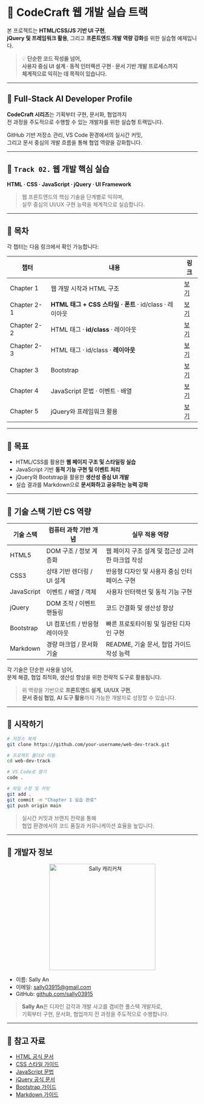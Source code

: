# 🚀 CodeCraft 웹 개발 실습 트랙

본 프로젝트는 **HTML/CSS/JS 기반 UI 구현**,  
**jQuery 및 프레임워크 활용**, 그리고 **프론트엔드 개발 역량 강화**를 위한 실습형 예제입니다.

> 💡 **단순한 코드 작성을 넘어,  
> 사용자 중심 UI 설계 · 동적 인터랙션 구현 · 문서 기반 개발 프로세스까지  
> 체계적으로 익히는 데 목적이 있습니다.**

---

## 📌 Full-Stack AI Developer Profile

**CodeCraft 시리즈**는 기획부터 구현, 문서화, 협업까지  
전 과정을 주도적으로 수행할 수 있는 개발자를 위한 실습형 트랙입니다.

GitHub 기반 저장소 관리, VS Code 환경에서의 실시간 커밋,  
그리고 문서 중심의 개발 흐름을 통해 협업 역량을 강화합니다.

---

## 📌 `Track 02.` 웹 개발 핵심 실습  
**HTML · CSS · JavaScript · jQuery · UI Framework**

> 웹 프론트엔드의 핵심 기술을 단계별로 익히며,  
> 실무 중심의 UI/UX 구현 능력을 체계적으로 실습합니다.

---

## 📌 목차  
각 챕터는 다음 링크에서 확인 가능합니다:

| 챕터 | 내용 | 링크 |
|------|------|------|
| Chapter 1 | 웹 개발 시작과 HTML 구조 | [보기](https://sally03915.github.io/stackventure_250825/002_html+css+js/marp002_1_html) |
| Chapter 2-1 | **HTML 태그 + CSS 스타일 · 폰트** · id/class · 레이아웃 | [보기](https://sally03915.github.io/stackventure_250825/002_html+css+js/marp002_2_tag+css) |
| Chapter 2-2 | HTML 태그 · **id/class** · 레이아웃 | [보기](https://sally03915.github.io/stackventure_250825/002_html+css+js/marp002_3_id_vs_class) |
| Chapter 2-3 | HTML 태그 · id/class · **레이아웃** | [보기](https://sally03915.github.io/stackventure_250825/002_html+css+js/marp002_4_layout) |
| Chapter 3 |  Bootstrap |                            [보기](https://sally03915.github.io/stackventure_250825/002_html+css+js/marp002_5_bootstrap)  | 
| Chapter 4 | JavaScript 문법 · 이벤트 · 배열 | [보기](https://sally03915.github.io/stackventure_250825/002_html+css+js/marp002_6_js) |
| Chapter 5 | jQuery와 프레임워크 활용 | [보기](https://sally03915.github.io/stackventure_250825/002_html+css+js/marp002_7_jquery) |


---

## 📌 목표  
- HTML/CSS를 활용한 **웹 페이지 구조 및 스타일링 실습**  
- JavaScript 기반 **동적 기능 구현 및 이벤트 처리**  
- jQuery와 Bootstrap을 활용한 **생산성 중심 UI 개발**  
- 실습 결과를 Markdown으로 **문서화하고 공유하는 능력 강화**

---

## 📌 기술 스택 기반 CS 역량

| 기술 스택     | 컴퓨터 과학 기반 개념       | 실무 적용 역량 |
|---------------|-----------------------------|----------------|
| HTML5         | DOM 구조 / 정보 계층화      | 웹 페이지 구조 설계 및 접근성 고려한 마크업 작성 |
| CSS3          | 상태 기반 렌더링 / UI 설계  | 반응형 디자인 및 사용자 중심 인터페이스 구현 |
| JavaScript    | 이벤트 / 배열 / 객체        | 사용자 인터랙션 및 동적 기능 구현 |
| jQuery        | DOM 조작 / 이벤트 핸들링    | 코드 간결화 및 생산성 향상 |
| Bootstrap     | UI 컴포넌트 / 반응형 레이아웃 | 빠른 프로토타이핑 및 일관된 디자인 구현 |
| Markdown      | 경량 마크업 / 문서화 기술   | README, 기술 문서, 협업 가이드 작성 능력 |

각 기술은 단순한 사용을 넘어,  
문제 해결, 협업 최적화, 생산성 향상을 위한 전략적 도구로 활용됩니다.

> 위 역량을 기반으로 **프론트엔드 설계**, **UI/UX 구현**,  
> **문서 중심 협업**, **AI 도구 활용**까지 가능한 개발자로 성장할 수 있습니다.

---

## 📌 시작하기

```bash
# 저장소 복제
git clone https://github.com/your-username/web-dev-track.git

# 프로젝트 폴더로 이동
cd web-dev-track

# VS Code로 열기
code .
```

```bash
# 파일 수정 및 커밋
git add .
git commit -m "Chapter 1 실습 완료"
git push origin main
```

> 실시간 커밋과 브랜치 전략을 통해  
> 협업 환경에서의 코드 품질과 커뮤니케이션 효율을 높입니다.

---

## 📌 개발자 정보

<div align="center">
  <img src="./images/sally_web.png" alt="Sally 캐리커쳐" width="280"/>
</div>

- 이름: Sally An  
- 이메일: sally03915@gmail.com  
- GitHub: [github.com/sally03915](https://github.com/sally03915)  

> **Sally An**은 디자인 감각과 개발 사고를 겸비한 풀스택 개발자로,  
> 기획부터 구현, 문서화, 협업까지 전 과정을 주도적으로 수행합니다.

---

## 📌 참고 자료

- [HTML 공식 문서](https://developer.mozilla.org/ko/docs/Web/HTML)  
- [CSS 스타일 가이드](https://developer.mozilla.org/ko/docs/Web/CSS)  
- [JavaScript 문법](https://developer.mozilla.org/ko/docs/Web/JavaScript)  
- [jQuery 공식 문서](https://api.jquery.com/)  
- [Bootstrap 가이드](https://getbootstrap.com/docs/)  
- [Markdown 가이드](https://www.markdownguide.org/basic-syntax/)

